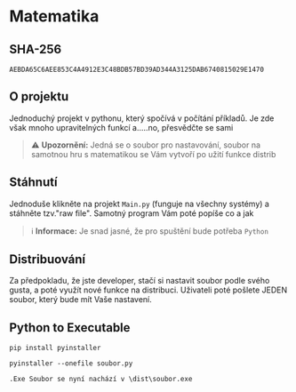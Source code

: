 # Matematika

## SHA-256
```SHA-256
AEBDA65C6AEE853C4A4912E3C48BDB57BD39AD344A3125DAB6740815029E1470
```

## O projektu

Jednoduchý projekt v pythonu, který spočívá v počítání příkladů. Je zde však mnoho upravitelných funkcí a.....no, přesvědčte se sami
> ⚠️ **Upozornění:**
> Jedná se o soubor pro nastavování, soubor na samotnou hru s matematikou se Vám vytvoří po užití funkce distrib

## Stáhnutí

Jednoduše klikněte na projekt `Main.py` (funguje na všechny systémy) a stáhněte tzv."raw file". Samotný program Vám poté popíše co a jak
> ℹ️ **Informace:**
> Je snad jasné, že pro spuštění bude potřeba `Python`


## Distribuování

Za předpokladu, že jste developer, stačí si nastavit soubor podle svého gusta, a poté využít nové funkce na distribuci. Uživateli poté pošlete JEDEN soubor, který bude mít Vaše nastavení.

## Python to Executable

```Instalace Pyinstaller
pip install pyinstaller
```
```.Py to .Exe
pyinstaller --onefile soubor.py
```
`.Exe Soubor se nyní nachází v \dist\soubor.exe`

